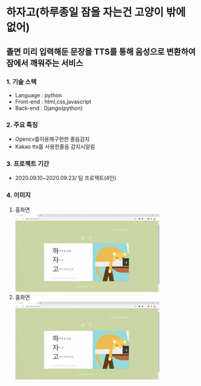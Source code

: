 # 하자고(하루종일 잠을 자는건 고양이 밖에 없어)

## 졸면 미리 입력해둔 문장을 TTS를 통해 음성으로 변환하여 잠에서 깨워주는 서비스

### 1. 기술 스택
+ Language : python
+ Front-end : html,css,javascript
+ Back-end : Django(python)

### 2. 주요 특징
+ Opencv를이용해구현한 졸음감지
+ Kakao tts를 사용한졸음 감지시알림

### 3. 프로젝트 기간 
+ 2020.09.10~2020.09.23/ 팀 프로젝트(4인)

### 4. 이미지
1. 홈화면    
<img src="/hajago/하자고 1.png" width="80%" height="50%" title="하자고 홈페이지 이미지" alt="홈화면"></img>   
2. 홈화면    
<img src="/hajago/하자고 1.png" width="80%" height="50%" title="하자고 홈페이지 이미지" alt="RubberDuck"></img>
